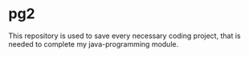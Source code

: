 # pg2
This repository is used to save every necessary coding project, that is needed to complete my java-programming module.


